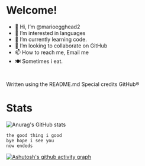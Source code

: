 # Welcome!
- 👋 Hi, I’m @marioegghead2
- 👀 I’m interested in languages
- 🌱 I’m currently learning code.
- 💞️ I’m looking to collaborate on GitHub
- 📫 How to reach me, Email me
- 🍽️ Sometimes i eat. 
#     
Written using the README.md Special credits GitHub®️
# Stats
![Anurag's GitHub stats](https://github-readme-stats.vercel.app/api?username=marioegghead2&show_icons=true&theme=highcontrast)
```
the good thing i good
bye hope i see you
now endeds
```
[![Ashutosh's github activity graph](https://activity-graph.herokuapp.com/graph?username=marioegghead2&theme=github)](https://github.com/ashutosh00710/github-readme-activity-graph)
